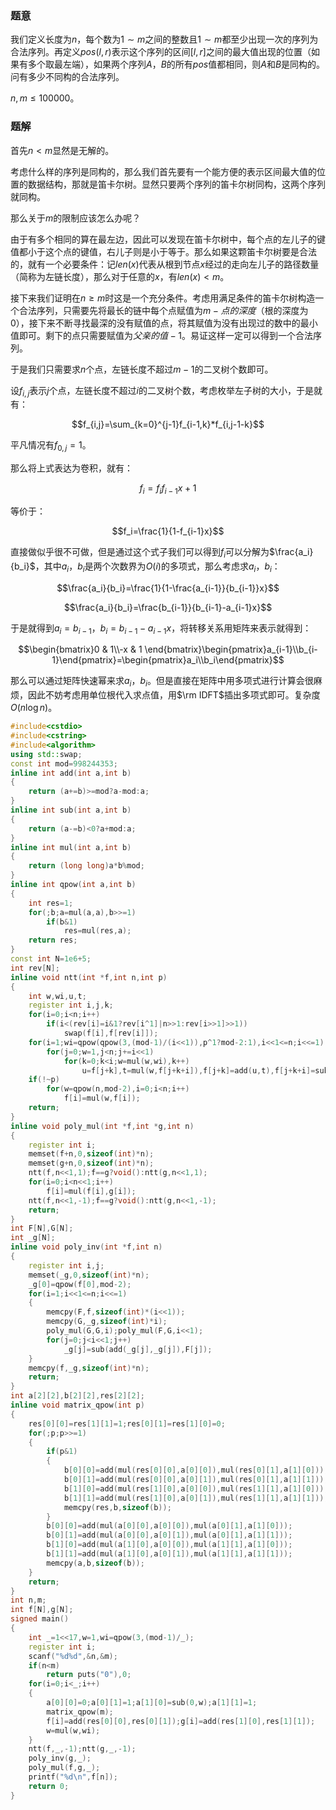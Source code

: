 ### 题意

我们定义长度为$n$，每个数为$1\sim m$之间的整数且$1\sim m$都至少出现一次的序列为合法序列。再定义$pos(l,r)$表示这个序列的区间$[l,r]$之间的最大值出现的位置（如果有多个取最左端），如果两个序列$A$，$B$的所有$pos$值都相同，则$A$和$B$是同构的。问有多少不同构的合法序列。

$n,m\leq 100000$。

### 题解

首先$n<m$显然是无解的。

考虑什么样的序列是同构的，那么我们首先要有一个能方便的表示区间最大值的位置的数据结构，那就是笛卡尔树。显然只要两个序列的笛卡尔树同构，这两个序列就同构。

那么关于$m$的限制应该怎么办呢？

由于有多个相同的算在最左边，因此可以发现在笛卡尔树中，每个点的左儿子的键值都小于这个点的键值，右儿子则是小于等于。那么如果这颗笛卡尔树要是合法的，就有一个必要条件：记$len(x)$代表从根到节点$x$经过的走向左儿子的路径数量（简称为左链长度），那么对于任意的$x$，有$len(x)<m$。

接下来我们证明在$n\geq m$时这是一个充分条件。考虑用满足条件的笛卡尔树构造一个合法序列，只需要先将最长的链中每个点赋值为$m-点的深度$（根的深度为$0$），接下来不断寻找最深的没有赋值的点，将其赋值为没有出现过的数中的最小值即可。剩下的点只需要赋值为$父亲的值-1$。易证这样一定可以得到一个合法序列。

于是我们只需要求$n$个点，左链长度不超过$m-1$的二叉树个数即可。

设$f_{i,j}$表示$j$个点，左链长度不超过$i$的二叉树个数，考虑枚举左子树的大小，于是就有：

$$f_{i,j}=\sum_{k=0}^{j-1}f_{i-1,k}*f_{i,j-1-k}$$

平凡情况有$f_{0,j}=1$。

那么将上式表达为卷积，就有：

$$f_i=f_if_{i-1}x+1$$

等价于：

$$f_i=\frac{1}{1-f_{i-1}x}$$

直接做似乎很不可做，但是通过这个式子我们可以得到$f_i$可以分解为$\frac{a_i}{b_i}$，其中$a_i$，$b_i$是两个次数界为$O(i)$的多项式，那么考虑求$a_i$，$b_i$：

$$\frac{a_i}{b_i}=\frac{1}{1-\frac{a_{i-1}}{b_{i-1}}x}$$

$$\frac{a_i}{b_i}=\frac{b_{i-1}}{b_{i-1}-a_{i-1}x}$$

于是就得到$a_i=b_{i-1}$，$b_i=b_{i-1}-a_{i-1}x$，将转移关系用矩阵来表示就得到：

$$\begin{bmatrix}0 & 1\\-x & 1 \end{bmatrix}\begin{pmatrix}a_{i-1}\\b_{i-1}\end{pmatrix}=\begin{pmatrix}a_i\\b_i\end{pmatrix}$$

那么可以通过矩阵快速幂来求$a_i$，$b_i$。但是直接在矩阵中用多项式进行计算会很麻烦，因此不妨考虑用单位根代入求点值，用$\rm IDFT$插出多项式即可。复杂度$O(n\log n)$。

```cpp
#include<cstdio>
#include<cstring>
#include<algorithm>
using std::swap;
const int mod=998244353;
inline int add(int a,int b)
{
	return (a+=b)>=mod?a-mod:a;
}
inline int sub(int a,int b)
{
	return (a-=b)<0?a+mod:a;
}
inline int mul(int a,int b)
{
	return (long long)a*b%mod;
}
inline int qpow(int a,int b)
{
	int res=1;
	for(;b;a=mul(a,a),b>>=1)
		if(b&1)
			res=mul(res,a);
	return res;
}
const int N=1e6+5;
int rev[N];
inline void ntt(int *f,int n,int p)
{
	int w,wi,u,t;
	register int i,j,k;
	for(i=0;i<n;i++)
		if(i<(rev[i]=i&1?rev[i^1]|n>>1:rev[i>>1]>>1))
			swap(f[i],f[rev[i]]);
	for(i=1;wi=qpow(qpow(3,(mod-1)/(i<<1)),p^1?mod-2:1),i<<1<=n;i<<=1)
		for(j=0;w=1,j<n;j+=i<<1)
			for(k=0;k<i;w=mul(w,wi),k++)
				u=f[j+k],t=mul(w,f[j+k+i]),f[j+k]=add(u,t),f[j+k+i]=sub(u,t);
	if(!~p)
		for(w=qpow(n,mod-2),i=0;i<n;i++)
			f[i]=mul(w,f[i]);
	return;
}
inline void poly_mul(int *f,int *g,int n)
{
	register int i;
	memset(f+n,0,sizeof(int)*n);
	memset(g+n,0,sizeof(int)*n);
	ntt(f,n<<1,1);f==g?void():ntt(g,n<<1,1);
	for(i=0;i<n<<1;i++)
		f[i]=mul(f[i],g[i]);
	ntt(f,n<<1,-1);f==g?void():ntt(g,n<<1,-1);
	return;
}
int F[N],G[N];
int _g[N];
inline void poly_inv(int *f,int n)
{
	register int i,j;
	memset(_g,0,sizeof(int)*n);
	_g[0]=qpow(f[0],mod-2);
	for(i=1;i<<1<=n;i<<=1)
	{
		memcpy(F,f,sizeof(int)*(i<<1));
		memcpy(G,_g,sizeof(int)*i);
		poly_mul(G,G,i);poly_mul(F,G,i<<1);
		for(j=0;j<i<<1;j++)
			_g[j]=sub(add(_g[j],_g[j]),F[j]);
	}
	memcpy(f,_g,sizeof(int)*n);
	return;
}
int a[2][2],b[2][2],res[2][2];
inline void matrix_qpow(int p)
{
	res[0][0]=res[1][1]=1;res[0][1]=res[1][0]=0;
	for(;p;p>>=1)
	{
		if(p&1)
		{
			b[0][0]=add(mul(res[0][0],a[0][0]),mul(res[0][1],a[1][0]));
			b[0][1]=add(mul(res[0][0],a[0][1]),mul(res[0][1],a[1][1]));
			b[1][0]=add(mul(res[1][0],a[0][0]),mul(res[1][1],a[1][0]));
			b[1][1]=add(mul(res[1][0],a[0][1]),mul(res[1][1],a[1][1]));
			memcpy(res,b,sizeof(b));
		}
		b[0][0]=add(mul(a[0][0],a[0][0]),mul(a[0][1],a[1][0]));
		b[0][1]=add(mul(a[0][0],a[0][1]),mul(a[0][1],a[1][1]));
		b[1][0]=add(mul(a[1][0],a[0][0]),mul(a[1][1],a[1][0]));
		b[1][1]=add(mul(a[1][0],a[0][1]),mul(a[1][1],a[1][1]));
		memcpy(a,b,sizeof(b));
	}
	return;
}
int n,m;
int f[N],g[N];
signed main()
{
	int _=1<<17,w=1,wi=qpow(3,(mod-1)/_);
	register int i;
	scanf("%d%d",&n,&m);
	if(n<m)
		return puts("0"),0;
	for(i=0;i<_;i++)
	{
		a[0][0]=0;a[0][1]=1;a[1][0]=sub(0,w);a[1][1]=1;
		matrix_qpow(m);
		f[i]=add(res[0][0],res[0][1]);g[i]=add(res[1][0],res[1][1]);
		w=mul(w,wi);
	}
	ntt(f,_,-1);ntt(g,_,-1);
	poly_inv(g,_);
	poly_mul(f,g,_);
	printf("%d\n",f[n]);
	return 0;
}
```